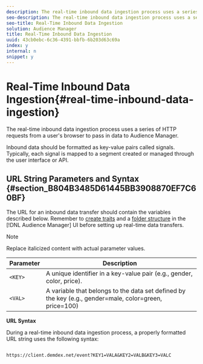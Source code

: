 ```yaml
---
description: The real-time inbound data ingestion process uses a series of HTTP requests from a user's browser to pass in data to Audience Manager.
seo-description: The real-time inbound data ingestion process uses a series of HTTP requests from a user's browser to pass in data to Audience Manager.
seo-title: Real-Time Inbound Data Ingestion
solution: Audience Manager
title: Real-Time Inbound Data Ingestion
uuid: 43cb0ebc-6c36-4391-bbfb-6b203d63c69a
index: y
internal: n
snippet: y
---
```


# Real-Time Inbound Data Ingestion{#real-time-inbound-data-ingestion}

The real-time inbound data ingestion process uses a series of HTTP requests from a user's browser to pass in data to Audience Manager.

<!-- 

c_rt_inbound_real_time.xml

 -->

Inbound data should be formatted as key-value pairs called signals. Typically, each signal is mapped to a segment created or managed through the user interface or API.

## URL String Parameters and Syntax {#section_B804B3485D61445BB3908870EF7C60BF}

The URL for an inbound data transfer should contain the variables described below. Remember to [create traits](../../../c-features/traits/create-onboarded-rule-based-traits.md#concept_98DD94EF9AA24422BA17B8D0760542DF) and a [folder structure](../../../c-features/traits/trait-storage.md#task_5DC0C9CC9BAD4698A830EB04679C116E) in the [!DNL Audience Manager] UI before setting up real-time data transfers. 

>[!NOTE]
>
>Replace italicized content with actual parameter values.

|  Parameter  | Description  |
|---|---|
| `<KEY>`  | A unique identifier in a key-value pair (e.g., gender, color, price).  |
| `<VAL>`  | A variable that belongs to the data set defined by the key (e.g., gender=male, color=green, price=100)  |

**URL Syntax**

During a real-time inbound data ingestion process, a properly formatted URL string uses the following syntax: 

```

https://client.demdex.net/event?KEY1=VALA&KEY2=VALB&KEY3=VALC

```

